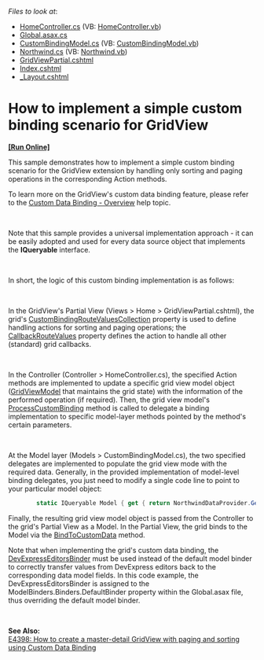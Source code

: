 <!-- default file list -->
*Files to look at*:

* [HomeController.cs](./CS/Sample/Controllers/HomeController.cs) (VB: [HomeController.vb](./VB/Sample/Controllers/HomeController.vb))
* [Global.asax.cs](./CS/Sample/Global.asax.cs)
* [CustomBindingModel.cs](./CS/Sample/Models/CustomBindingModel.cs) (VB: [CustomBindingModel.vb](./VB/Sample/Models/CustomBindingModel.vb))
* [Northwind.cs](./CS/Sample/Models/Northwind.cs) (VB: [Northwind.vb](./VB/Sample/Models/Northwind.vb))
* [GridViewPartial.cshtml](./CS/Sample/Views/Home/GridViewPartial.cshtml)
* [Index.cshtml](./CS/Sample/Views/Home/Index.cshtml)
* [_Layout.cshtml](./CS/Sample/Views/Shared/_Layout.cshtml)
<!-- default file list end -->
# How to implement a simple custom binding scenario for GridView
<!-- run online -->
**[[Run Online]](https://codecentral.devexpress.com/e4394/)**
<!-- run online end -->


<p>This sample demonstrates how to implement a simple custom binding scenario for the GridView extension by handling only sorting and paging operations in the corresponding Action methods.</p>
<p>To learn more on the GridView's custom data binding feature, please refer to the <a href="http://documentation.devexpress.com/#AspNet/CustomDocument14374"><u>Custom Data Binding - Overview</u></a> help topic.</p>
<br>
<p>Note that this sample provides a universal implementation approach - it can be easily adopted and used for every data source object that implements the <strong>IQueryable</strong> interface.</p>
<p> </p>
<p>In short, the logic of this custom binding implementation is as follows:</p>
<br>
<p>In the GridView's Partial View (Views > Home > GridViewPartial.cshtml), the grid's <a href="http://documentation.devexpress.com/#AspNet/DevExpressWebMvcGridViewSettings_CustomBindingRouteValuesCollectiontopic"><u>CustomBindingRouteValuesCollection</u></a> property is used to define handling actions for sorting and paging operations; the <a href="http://documentation.devexpress.com/#AspNet/DevExpressWebMvcGridViewSettings_CallbackRouteValuestopic"><u>CallbackRouteValues</u></a> property defines the action to handle all other (standard) grid callbacks.</p>
<br>
<p>In the Controller (Controller > HomeController.cs), the specified Action methods are implemented to update a specific grid view model object (<a href="http://documentation.devexpress.com/#AspNet/clsDevExpressWebMvcGridViewModeltopic"><u>GridViewModel</u></a> that maintains the grid state) with the information of the performed operation (if required). Then, the grid view model's <a href="http://documentation.devexpress.com/#AspNet/DevExpressWebMvcGridViewModel_ProcessCustomBindingtopic"><u>ProcessCustomBinding</u></a> method is called to delegate a binding implementation to specific model-layer methods pointed by the method's certain parameters.</p>
<br>
<p>At the Model layer (Models > CustomBindingModel.cs), the two specified delegates are implemented to populate the grid view mode with the required data. Generally, in the provided implementation of model-level binding delegates, you just need to modify a single code line to point to your particular model object:</p>


```cs
        static IQueryable Model { get { return NorthwindDataProvider.GetCustomers(); } }


```


<p>Finally, the resulting grid view model object is passed from the Controller to the grid's Partial View as a Model. In the Partial View, the grid binds to the Model via the <a href="http://documentation.devexpress.com/#AspNet/DevExpressWebMvcGridViewExtension_BindToCustomDatatopic"><u>BindToCustomData</u></a> method.</p>
<p>Note that when implementing the grid's custom data binding, the <a href="http://help.devexpress.com/#AspNet/clsDevExpressWebMvcDevExpressEditorsBindertopic"><u>DevExpressEditorsBinder</u></a> must be used instead of the default model binder to correctly transfer values from DevExpress editors back to the corresponding data model fields. In this code example, the DevExpressEditorsBinder is assigned to the ModelBinders.Binders.DefaultBinder property within the Global.asax file, thus overriding the default model binder.</p>
<p> </p>
<p><strong>See Also:<br> </strong><a href="https://www.devexpress.com/Support/Center/p/E4398">E4398: How to create a master-detail GridView with paging and sorting using Custom Data Binding</a></p>

<br/>


